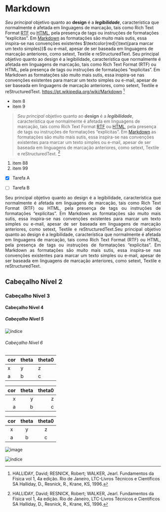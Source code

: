 # Markdown
  _Seu principal_ objetivo quanto ao __design__ é a ***legibilidade***, característica que normalmente é afetada em linguagens de marcação, tais como Rich Text Format [RTF](https://pt.wikipedia.org/wiki/Rich_Text_Format) ou [HTML](https://pt.wikipedia.org/wiki/HTML), pela presença de tags ou instruções de formatações “explícitas”. Em [Markdown](https://pt.wikipedia.org/wiki/Markdown) as formatações são muito mais sutis, essa inspira-se nas convenções existentes $\textcolor{red}{\text{para marcar um texto simples}}$ ou e-mail, apesar de ser baseada em linguagens de marcação anteriores, como setext, Textile e reStructuredText. Seu principal objetivo quanto ao design é a legibilidade, característica que normalmente é afetada em linguagens de marcação, tais como Rich Text Format (RTF) ou HTML, pela presença de tags ou instruções de formatações “explícitas”. Em Markdown as formatações são muito mais sutis, essa inspira-se nas convenções existentes para marcar um texto simples ou e-mail, apesar de ser baseada em linguagens de marcação anteriores, como setext, Textile e reStructuredText. <https://pt.wikipedia.org/wiki/Markdown> [^1]
  
  * item 8
  * item 9
  >   _Seu principal_ objetivo quanto ao __design__ é a ***legibilidade***, característica que normalmente é afetada em linguagens de marcação, tais como Rich Text Format [RTF](https://pt.wikipedia.org/wiki/Rich_Text_Format) ou [HTML](https://pt.wikipedia.org/wiki/HTML), pela presença de tags ou instruções de formatações “explícitas”. Em [Markdown](https://pt.wikipedia.org/wiki/Markdown) as formatações são muito mais sutis, essa inspira-se nas convenções existentes para marcar um texto simples ou e-mail, apesar de ser baseada em linguagens de marcação anteriores, como setext, Textile e reStructuredText. [^2]

[^1]:HALLIDAY, David; RESNICK, Robert; WALKER, Jearl. Fundamentos da Física vol 1, 4a edição. Rio de Janeiro, LTC-Livros Técnicos e Científicos SA Halliday, D., Resnick, R., Krane, KS, 1996.

[^2]:HALLIDAY, David; RESNICK, Robert; WALKER, Jearl. Fundamentos da Física vol 1, 4a edição. Rio de Janeiro, LTC-Livros Técnicos e Científicos SA Halliday, D., Resnick, R., Krane, KS, 1996.

  1. item 88
  2. item 99
  
  - [x] Tarefa A
  - [ ] Tarefa B
  
  
  
<p align="justify">  
  Seu principal objetivo quanto ao design é a legibilidade, característica que normalmente é afetada em linguagens de marcação, tais como Rich Text Format (RTF) ou HTML, pela presença de tags ou instruções de formatações “explícitas”. Em Markdown as formatações são muito mais sutis, essa inspira-se nas convenções existentes para marcar um texto simples ou e-mail, apesar de ser baseada em linguagens de marcação anteriores, como setext, Textile e reStructuredText.Seu principal objetivo quanto ao design é a legibilidade, característica que normalmente é afetada em linguagens de marcação, tais como Rich Text Format (RTF) ou HTML, pela presença de tags ou instruções de formatações “explícitas”. Em Markdown as formatações são muito mais sutis, essa inspira-se nas convenções existentes para marcar um texto simples ou e-mail, apesar de ser baseada em linguagens de marcação anteriores, como setext, Textile e reStructuredText.
  </p>

## Cabeçalho Nível 2
### Cabeçalho Nível 3
#### Cabeçalho Nível 4
##### Cabeçalho Nível 5

![índice](https://user-images.githubusercontent.com/118854820/204638553-aacb2be7-9c88-4dcc-a79d-20498024af71.jpeg)

###### Cabeçalho Nível 6

|cor|theta|theta0|
|---|---|---|
|x|y|z|
|a|b|c|

|cor|theta|theta0|
|--:|--:|--:|
|x|y|z|
|a|b|c|

|cor|theta|theta0|
|:-:|:-:|:-:|
|x|y|z|
|a|b|c|


![image](https://user-images.githubusercontent.com/118854820/204638394-1be78a38-250c-465d-a231-c073d01ed472.png)

![índice](https://user-images.githubusercontent.com/118854820/204638601-5bfcbdd0-3a7c-4bf6-ba04-13423e92307a.jpeg)
